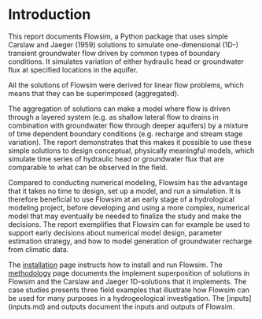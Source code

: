 # Introduction

This report documents Flowsim, a Python package that uses simple Carslaw and Jaeger (1959) solutions to simulate one-dimensional (1D-) transient groundwater flow driven by common types of boundary conditions. It simulates variation of either hydraulic head or groundwater flux at specified locations in the aquifer. 

All the solutions of Flowsim were derived for linear flow problems, which means that they can be superimposed (aggregated). 

The aggregation of solutions can make a model where flow is driven through a layered system (e.g. as shallow lateral flow to drains in combination with groundwater flow through deeper aquifers) by a mixture of time dependent boundary conditions (e.g. recharge and stream stage variation). The report demonstrates that this makes it possible to use these simple solutions to design conceptual, physically meaningful models, which simulate time series of hydraulic head or groundwater flux that are comparable to what can be observed in the field.

Compared to conducting numerical modeling, Flowsim has the advantage that it takes no time to design, set up a model, and run a simulation. It is therefore beneficial to use Flowsim at an early stage of a hydrological modeling project, before developing and using a more complex, numerical model that may eventually be needed to finalize the study and make the decisions. The report exemplifies that Flowsim can for example be used to support early decisions about numerical model design, parameter estimation strategy, and how to model generation of groundwater recharge from climatic data.

The [installation](installation.md) page instructs how to install and run Flowsim. The [methodology](methodology.md) page documents the implement superposition of solutions in Flowsim and the Carslaw and Jaeger 1D-solutions that it implements. The case studies presents three field examples that illustrate how Flowsim can be used for many purposes in a hydrogeological investigation. The [inputs] (inputs.md) and outputs document the inputs and outputs of Flowsim.